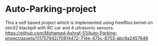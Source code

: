 # Auto-Parking-project
This a self based project which is implemented using freeRtos kernel on stm32 blackpill with RC car and 4 ultrasonic sensors.
https://github.com/Mohamed-Ashraf-51/Auto-Parking-project/assets/111757942/70914472-714e-475c-8753-abc9a2457648

